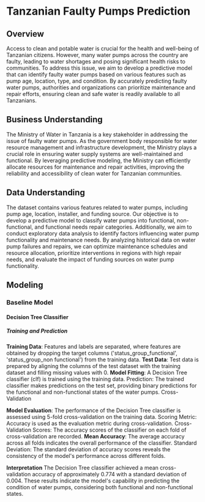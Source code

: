 # Tanzanian Faulty Pumps Prediction
## Overview
Access to clean and potable water is crucial for the health and well-being of Tanzanian citizens. However, many water pumps across the country are faulty, leading to 
water shortages and posing significant health risks to communities. To address this issue, we aim to develop a predictive model that can identify faulty water pumps 
based on various features such as pump age, location, type, and condition. By accurately predicting faulty water pumps, authorities and organizations can prioritize 
maintenance and repair efforts, ensuring clean and safe water is readily available to all Tanzanians.

## Business Understanding
The Ministry of Water in Tanzania is a key stakeholder in addressing the issue of faulty water pumps. As the government body responsible for water resource management 
and infrastructure development, the Ministry plays a crucial role in ensuring water supply systems are well-maintained and functional. By leveraging predictive modeling, 
the Ministry can efficiently allocate resources for maintenance and repair activities, improving the reliability and accessibility of clean water for Tanzanian communities.

## Data Understanding
The dataset contains various features related to water pumps, including pump age, location, installer, and funding source. Our objective is to develop a predictive model 
to classify water pumps into functional, non-functional, and functional needs repair categories. Additionally, we aim to conduct exploratory data analysis to identify factors
influencing water pump functionality and maintenance needs. By analyzing historical data on water pump failures and repairs, we can optimize maintenance schedules and resource 
allocation, prioritize interventions in regions with high repair needs, and evaluate the impact of funding sources on water pump functionality.

## Modeling

### Baseline Model
#### Decision Tree Classifier

##### Training and Prediction

**Training Data**: Features and labels are separated, where features are obtained by dropping the target columns ('status_group_functional', 'status_group_non functional') from the training data.
**Test Data**: Test data is prepared by aligning the columns of the test dataset with the training dataset and filling missing values with 0.
**Model Fitting**: A Decision Tree classifier (clf) is trained using the training data.
Prediction: The trained classifier makes predictions on the test set, providing binary predictions for the functional and non-functional states of the water pumps.
Cross-Validation

**Model Evaluation**: The performance of the Decision Tree classifier is assessed using 5-fold cross-validation on the training data.
Scoring Metric: Accuracy is used as the evaluation metric during cross-validation.
Cross-Validation Scores: The accuracy scores of the classifier on each fold of cross-validation are recorded.
**Mean Accuracy**: The average accuracy across all folds indicates the overall performance of the classifier.
Standard Deviation: The standard deviation of accuracy scores reveals the consistency of the model's performance across different folds.

**Interpretation**
The Decision Tree classifier achieved a mean cross-validation accuracy of approximately 0.774 with a standard deviation of 0.004. These results indicate the model's capability in predicting the condition of water pumps, considering both functional and non-functional states. 
